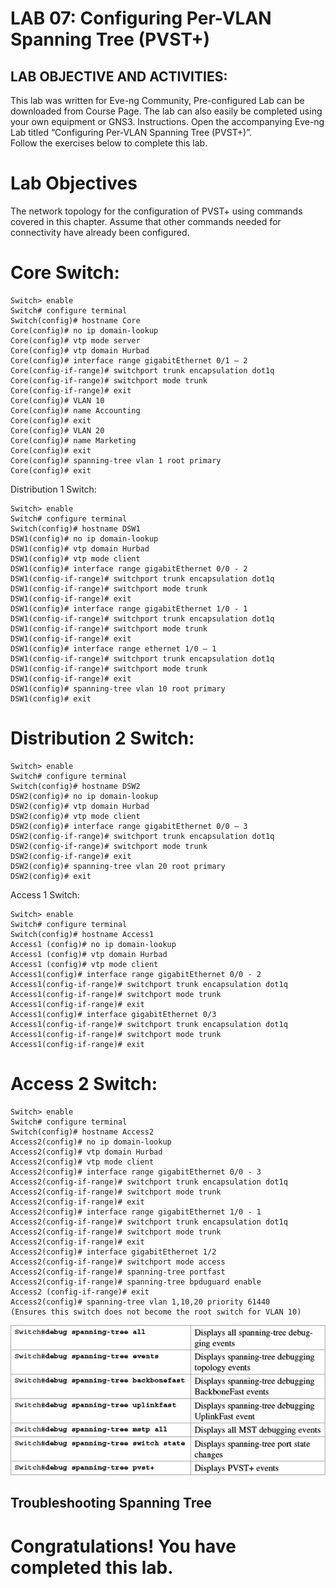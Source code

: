 # LAB 07: Configuring Per-VLAN Spanning Tree (PVST+)
## LAB OBJECTIVE AND ACTIVITIES:
This lab was written for Eve-ng Community, Pre-configured Lab can be downloaded from Course Page. The lab can also easily be completed using your own equipment or GNS3. Instructions. Open the accompanying Eve-ng Lab titled “Configuring Per-VLAN Spanning Tree (PVST+)”.  
Follow the exercises below to complete this lab.
# Lab Objectives
The network topology for the configuration of PVST+ using commands covered in this chapter. Assume that other commands needed for connectivity have already been configured.
# Core Switch:
~~~
Switch> enable 
Switch# configure terminal 
Switch(config)# hostname Core 
Core(config)# no ip domain-lookup 
Core(config)# vtp mode server 
Core(config)# vtp domain Hurbad 
Core(config)# interface range gigabitEthernet 0/1 – 2
Core(config-if-range)# switchport trunk encapsulation dot1q
Core(config-if-range)# switchport mode trunk
Core(config-if-range)# exit 
Core(config)# VLAN 10
Core(config)# name Accounting
Core(config)# exit
Core(config)# VLAN 20
Core(config)# name Marketing
Core(config)# exit
Core(config)# spanning-tree vlan 1 root primary
Core(config)# exit
~~~
Distribution 1 Switch:
~~~
Switch> enable
Switch# configure terminal
Switch(config)# hostname DSW1
DSW1(config)# no ip domain-lookup
DSW1(config)# vtp domain Hurbad
DSW1(config)# vtp mode client
DSW1(config)# interface range gigabitEthernet 0/0 - 2
DSW1(config-if-range)# switchport trunk encapsulation dot1q
DSW1(config-if-range)# switchport mode trunk
DSW1(config-if-range)# exit 
DSW1(config)# interface range gigabitEthernet 1/0 - 1
DSW1(config-if-range)# switchport trunk encapsulation dot1q
DSW1(config-if-range)# switchport mode trunk
DSW1(config-if-range)# exit
DSW1(config)# interface range ethernet 1/0 – 1
DSW1(config-if-range)# switchport trunk encapsulation dot1q
DSW1(config-if-range)# switchport mode trunk
DSW1(config-if-range)# exit
DSW1(config)# spanning-tree vlan 10 root primary
DSW1(config)# exit
~~~
# Distribution 2 Switch:
~~~
Switch> enable
Switch# configure terminal
Switch(config)# hostname DSW2
DSW2(config)# no ip domain-lookup
DSW2(config)# vtp domain Hurbad
DSW2(config)# vtp mode client
DSW2(config)# interface range gigabitEthernet 0/0 – 3
DSW2(config-if-range)# switchport trunk encapsulation dot1q
DSW2(config-if-range)# switchport mode trunk
DSW2(config-if-range)# exit
DSW2(config)# spanning-tree vlan 20 root primary
DSW2(config)# exit
~~~
Access 1 Switch:
~~~
Switch> enable
Switch# configure terminal
Switch(config)# hostname Access1
Access1 (config)# no ip domain-lookup
Access1 (config)# vtp domain Hurbad
Access1 (config)# vtp mode client
Access1(config)# interface range gigabitEthernet 0/0 - 2
Access1(config-if-range)# switchport trunk encapsulation dot1q
Access1(config-if-range)# switchport mode trunk
Access1(config-if-range)# exit
Access1(config)# interface gigabitEthernet 0/3
Access1(config-if-range)# switchport trunk encapsulation dot1q
Access1(config-if-range)# switchport mode trunk
Access1(config-if-range)# exit
~~~
# Access 2 Switch:
~~~
Switch> enable
Switch# configure terminal
Switch(config)# hostname Access2
Access2(config)# no ip domain-lookup
Access2(config)# vtp domain Hurbad
Access2(config)# vtp mode client
Access2(config)# interface range gigabitEthernet 0/0 - 3
Access2(config-if-range)# switchport trunk encapsulation dot1q
Access2(config-if-range)# switchport mode trunk
Access2(config-if-range)# exit
Access2(config)# interface range gigabitEthernet 1/0 - 1
Access2(config-if-range)# switchport trunk encapsulation dot1q
Access2(config-if-range)# switchport mode trunk
Access2(config-if-range)# exit
Access2(config)# interface gigabitEthernet 1/2
Access2(config-if-range)# switchport mode access
Access2(config-if-range)# spanning-tree portfast
Access2(config-if-range)# spanning-tree bpduguard enable
Access2 (config-if-range)# exit
Access2(config)# spanning-tree vlan 1,10,20 priority 61440
(Ensures this switch does not become the root switch for VLAN 10)
~~~
![](https://github.com/A3lpha/CCNA_200-301_Workbook/blob/main/images/Picture1.png)
## Troubleshooting Spanning Tree
 
# Congratulations! You have completed this lab.

